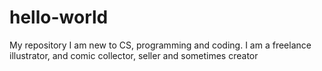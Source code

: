 # hello-world
My repository
I am new to CS, programming and coding. I am a freelance illustrator, and comic collector, seller and sometimes creator
